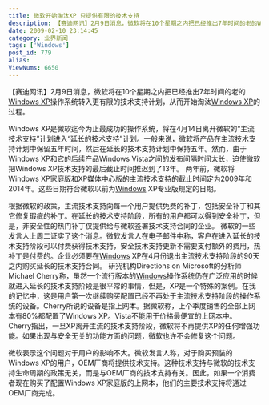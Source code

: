 ```yaml
---
title: 微软开始淘汰XP 只提供有限的技术支持
description: 【赛迪网讯】2月9日消息，微软将在10个星期之内把已经推出7年时间的老的WindowsXP操作系统转入更有限的技术支持计划，从而开始淘汰WindowsXP的过程。WindowsXP是微软迄今为止最成功的操作系统，将在4月14日离开微软的“主流技术支持”计划进入“延长的技术支持”计划。一般来说，微软将产品在主流技术支持计划中保留五年时间，然后在延长的技术支持计划中保持五年。然而，由于WindowsXP和它的后续产品WindowsVista之间的发布间隔时间太长，迫使微软把WindowsXP技术支持的最后截止时间推迟到了13年。...
date: 2009-02-10 23:14:45
category: 业界新闻
tags: ['Windows']
post_id: 779
alias:
ViewNums: 6650
---
```


【赛迪网讯】2月9日消息，微软将在10个星期之内把已经推出7年时间的老的[Windows XP](/blog/deepin-ghost-xp-sp3-v90-iso)操作系统转入更有限的技术支持计划，从而开始淘汰[Windows XP](/blog/deepin-litexp-windows-xp-sp3-v62)的过程。

Windows XP是微软迄今为止最成功的操作系统，将在4月14日离开微软的“主流技术支持”计划进入“延长的技术支持”计划。一般来说，微软将产品在主流技术支持计划中保留五年时间，然后在延长的技术支持计划中保持五年。然而，由于Windows XP和它的后续产品Windows Vista之间的发布间隔时间太长，迫使微软把Windows XP技术支持的最后截止时间推迟到了13年。
两年前，微软将Windows XP家庭版和XP媒体中心版的主流技术支持的截止时间定为2009年和2014年。这些日期符合微软以前为[Windows](/blog/windows-server-2008-data-ent-sta-x64-chs) XP专业版规定的日期。

根据微软的政策，主流技术支持向每一个用户提供免费的补丁，包括安全补丁和其它修复瑕疵的补丁。在延长的技术支持阶段，所有的用户都可以得到安全补丁，但是，非安全性的热门补丁仅提供给与微软签署技术支持合同的企业。
微软的一些发言人上周二证实了这个消息。微软发言人在电子邮件中称，客户在进入延长的技术支持阶段可以付费获得技术支持，安全技术支持更新不需要支付额外的费用，热补丁是付费的。企业必须要在[Windows](/blog/windows-server-2008-x86-dvd-chs) XP在4月份退出主流技术支持阶段的90天之内购买延长的技术支持合同。
研究机构Directions on Microsoft的分析师Michael Cherry称，虽然一个流行版本的[Windows](/blog/windows-server-2008-r2-beta)操作系统仍在广泛应用的时候就进入延长的技术支持阶段是很平常的事情，但是，XP是一个特殊的案例。在我的记忆中，这是用户第一次继续购买配置已经不再处于主流技术支持阶段的操作系统的设备。Cherry所说的设备是指上网本。据微软称，上个季度销售的全部上网本有80%都配置了Windows XP。Vista不能用于价格最便宜的上网本中。
Cherry指出，一旦XP离开主流的技术支持阶段，微软将不再提供XP的任何增强功能。如果出现与安全无关的功能方面的问题，微软也许不会修复这个问题。

微软表示这个问题对于用户的影响不大。微软发言人称，对于购买预装的Windows XP的用户，OEM厂商将提供技术支持。这种技术支持与微软的技术支持生命周期的政策无关，而是与OEM厂商的技术支持有关。因此，如果一个消费者现在购买了配置Windows XP家庭版的上网本，他们的主要技术支持将通过OEM厂商完成。

